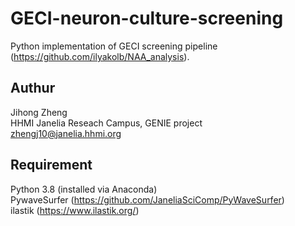 # GECI-neuron-culture-screening
Python implementation of GECI screening pipeline (https://github.com/ilyakolb/NAA_analysis).
## Authur
Jihong Zheng  
HHMI Janelia Reseach Campus, GENIE project  
zhengj10@janelia.hhmi.org

## Requirement
Python 3.8 (installed via Anaconda)  
PywaveSurfer (https://github.com/JaneliaSciComp/PyWaveSurfer)  
ilastik (https://www.ilastik.org/)



